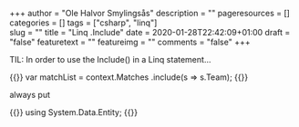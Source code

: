 +++
author = "Ole Halvor Smylingsås"
description = ""
pageresources = []
categories = []
tags = ["csharp", "linq"]     
slug = ""
title = "Linq .Include"
date = 2020-01-28T22:42:09+01:00
draft = "false"
featuretext = ""
featureimg = ""
comments = "false"
+++

TIL: In order to use the Include() in a Linq statement...
<!--more-->

{{<highlight c>}}
var matchList = context.Matches
                    .include(s => s.Team);
{{</highlight>}}

always put

{{<highlight c>}}
using System.Data.Entity;
{{</highlight>}}